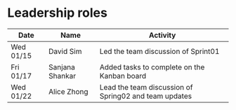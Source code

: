 # Leadership roles

| Date      | Name              | Activity                                               |
|-----------|-------------------|--------------------------------------------------------|
| Wed 01/15 | David Sim         | Led the team discussion of Sprint01                    |
| Fri 01/17 | Sanjana Shankar   | Added tasks to complete on the Kanban board            |
| Wed 01/22 | Alice Zhong       | Lead the team discussion of Spring02 and team updates  |
 

